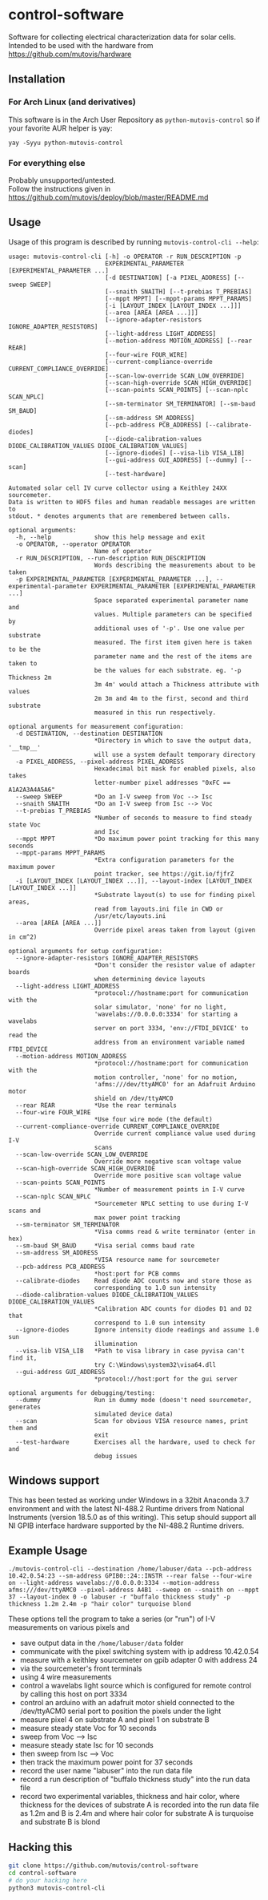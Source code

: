 # control-software
Software for collecting electrical characterization data for solar cells.  
Intended to be used with the hardware from https://github.com/mutovis/hardware

## Installation
### For Arch Linux (and derivatives)
This software is in the Arch User Repository as `python-mutovis-control` so if your favorite AUR helper is yay:
```
yay -Syyu python-mutovis-control
```
### For everything else
Probably unsupported/untested.  
Follow the instructions given in https://github.com/mutovis/deploy/blob/master/README.md

## Usage
Usage of this program is described by running `mutovis-control-cli --help`: 
```
usage: mutovis-control-cli [-h] -o OPERATOR -r RUN_DESCRIPTION -p
                           EXPERIMENTAL_PARAMETER [EXPERIMENTAL_PARAMETER ...]
                           [-d DESTINATION] [-a PIXEL_ADDRESS] [--sweep SWEEP]
                           [--snaith SNAITH] [--t-prebias T_PREBIAS]
                           [--mppt MPPT] [--mppt-params MPPT_PARAMS]
                           [-i [LAYOUT_INDEX [LAYOUT_INDEX ...]]]
                           [--area [AREA [AREA ...]]]
                           [--ignore-adapter-resistors IGNORE_ADAPTER_RESISTORS]
                           [--light-address LIGHT_ADDRESS]
                           [--motion-address MOTION_ADDRESS] [--rear REAR]
                           [--four-wire FOUR_WIRE]
                           [--current-compliance-override CURRENT_COMPLIANCE_OVERRIDE]
                           [--scan-low-override SCAN_LOW_OVERRIDE]
                           [--scan-high-override SCAN_HIGH_OVERRIDE]
                           [--scan-points SCAN_POINTS] [--scan-nplc SCAN_NPLC]
                           [--sm-terminator SM_TERMINATOR] [--sm-baud SM_BAUD]
                           [--sm-address SM_ADDRESS]
                           [--pcb-address PCB_ADDRESS] [--calibrate-diodes]
                           [--diode-calibration-values DIODE_CALIBRATION_VALUES DIODE_CALIBRATION_VALUES]
                           [--ignore-diodes] [--visa-lib VISA_LIB]
                           [--gui-address GUI_ADDRESS] [--dummy] [--scan]
                           [--test-hardware]

Automated solar cell IV curve collector using a Keithley 24XX sourcemeter.
Data is written to HDF5 files and human readable messages are written to
stdout. * denotes arguments that are remembered between calls.

optional arguments:
  -h, --help            show this help message and exit
  -o OPERATOR, --operator OPERATOR
                        Name of operator
  -r RUN_DESCRIPTION, --run-description RUN_DESCRIPTION
                        Words describing the measurements about to be taken
  -p EXPERIMENTAL_PARAMETER [EXPERIMENTAL_PARAMETER ...], --experimental-parameter EXPERIMENTAL_PARAMETER [EXPERIMENTAL_PARAMETER ...]
                        Space separated experimental parameter name and
                        values. Multiple parameters can be specified by
                        additional uses of '-p'. Use one value per substrate
                        measured. The first item given here is taken to be the
                        parameter name and the rest of the items are taken to
                        be the values for each substrate. eg. '-p Thickness 2m
                        3m 4m' would attach a Thickness attribute with values
                        2m 3m and 4m to the first, second and third substrate
                        measured in this run respectively.

optional arguments for measurement configuration:
  -d DESTINATION, --destination DESTINATION
                        *Directory in which to save the output data, '__tmp__'
                        will use a system default temporary directory
  -a PIXEL_ADDRESS, --pixel-address PIXEL_ADDRESS
                        Hexadecimal bit mask for enabled pixels, also takes
                        letter-number pixel addresses "0xFC == A1A2A3A4A5A6"
  --sweep SWEEP         *Do an I-V sweep from Voc --> Isc
  --snaith SNAITH       *Do an I-V sweep from Isc --> Voc
  --t-prebias T_PREBIAS
                        *Number of seconds to measure to find steady state Voc
                        and Isc
  --mppt MPPT           *Do maximum power point tracking for this many seconds
  --mppt-params MPPT_PARAMS
                        *Extra configuration parameters for the maximum power
                        point tracker, see https://git.io/fjfrZ
  -i [LAYOUT_INDEX [LAYOUT_INDEX ...]], --layout-index [LAYOUT_INDEX [LAYOUT_INDEX ...]]
                        *Substrate layout(s) to use for finding pixel areas,
                        read from layouts.ini file in CWD or
                        /usr/etc/layouts.ini
  --area [AREA [AREA ...]]
                        Override pixel areas taken from layout (given in cm^2)

optional arguments for setup configuration:
  --ignore-adapter-resistors IGNORE_ADAPTER_RESISTORS
                        *Don't consider the resistor value of adapter boards
                        when determining device layouts
  --light-address LIGHT_ADDRESS
                        *protocol://hostname:port for communication with the
                        solar simulator, 'none' for no light,
                        'wavelabs://0.0.0.0:3334' for starting a wavelabs
                        server on port 3334, 'env://FTDI_DEVICE' to read the
                        address from an environment variable named FTDI_DEVICE
  --motion-address MOTION_ADDRESS
                        *protocol://hostname:port for communication with the
                        motion controller, 'none' for no motion,
                        'afms:///dev/ttyAMC0' for an Adafruit Arduino motor
                        shield on /dev/ttyAMC0
  --rear REAR           *Use the rear terminals
  --four-wire FOUR_WIRE
                        *Use four wire mode (the default)
  --current-compliance-override CURRENT_COMPLIANCE_OVERRIDE
                        Override current compliance value used during I-V
                        scans
  --scan-low-override SCAN_LOW_OVERRIDE
                        Override more negative scan voltage value
  --scan-high-override SCAN_HIGH_OVERRIDE
                        Override more positive scan voltage value
  --scan-points SCAN_POINTS
                        *Number of measurement points in I-V curve
  --scan-nplc SCAN_NPLC
                        *Sourcemeter NPLC setting to use during I-V scans and
                        max power point tracking
  --sm-terminator SM_TERMINATOR
                        *Visa comms read & write terminator (enter in hex)
  --sm-baud SM_BAUD     *Visa serial comms baud rate
  --sm-address SM_ADDRESS
                        *VISA resource name for sourcemeter
  --pcb-address PCB_ADDRESS
                        *host:port for PCB comms
  --calibrate-diodes    Read diode ADC counts now and store those as
                        corresponding to 1.0 sun intensity
  --diode-calibration-values DIODE_CALIBRATION_VALUES DIODE_CALIBRATION_VALUES
                        *Calibration ADC counts for diodes D1 and D2 that
                        correspond to 1.0 sun intensity
  --ignore-diodes       Ignore intensity diode readings and assume 1.0 sun
                        illumination
  --visa-lib VISA_LIB   *Path to visa library in case pyvisa can't find it,
                        try C:\Windows\system32\visa64.dll
  --gui-address GUI_ADDRESS
                        *protocol://host:port for the gui server

optional arguments for debugging/testing:
  --dummy               Run in dummy mode (doesn't need sourcemeter, generates
                        simulated device data)
  --scan                Scan for obvious VISA resource names, print them and
                        exit
  --test-hardware       Exercises all the hardware, used to check for and
                        debug issues
```

## Windows support
This has been tested as working under Windows in a 32bit Anaconda 3.7 environment and with the latest NI-488.2 Runtime drivers from National Instruments (version 18.5.0 as of this writing). This setup should support all NI GPIB interface hardware supported by the NI-488.2 Runtime drivers.

## Example Usage
```
./mutovis-control-cli --destination /home/labuser/data --pcb-address 10.42.0.54:23 --sm-address GPIB0::24::INSTR --rear false --four-wire on --light-address wavelabs://0.0.0.0:3334 --motion-address afms:///dev/ttyAMC0 --pixel-address A4B1 --sweep on --snaith on --mppt 37 --layout-index 0 -o labuser -r "buffalo thickness study" -p thickness 1.2m 2.4m -p "hair color" turquoise blond
```
These options tell the program to take a series (or "run") of I-V measurements on various pixels and
- save output data in the `/home/labuser/data` folder
- communicate with the pixel switching system with ip address 10.42.0.54
- measure with a keithley sourcemeter on gpib adapter 0 with address 24
- via the sourcemeter's front terminals
- using 4 wire measurements
- control a wavelabs light source which is configured for remote control by calling this host on port 3334
- control an arduino with an adafruit motor shield connected to the /dev/ttyACM0 serial port to position the pixels under the light
- measure pixel 4 on substrate A and pixel 1 on substrate B
- measure steady state Voc for 10 seconds
- sweep from Voc --> Isc
- measure steady state Isc for 10 seconds
- then sweep from Isc --> Voc
- then track the maximum power point for 37 seconds
- record the user name "labuser" into the run data file
- record a run description of "buffalo thickness study" into the run data file
- record two experimental variables, thickness and hair color, where thickness for the devices of substrate A is recorded into the run data file as 1.2m and B is 2.4m and where hair color for substrate A is turquoise and substrate B is blond

## Hacking this
```bash
git clone https://github.com/mutovis/control-software
cd control-software
# do your hacking here
python3 mutovis-control-cli
```
